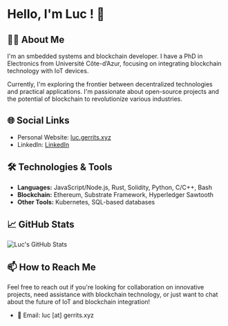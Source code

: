 # Hello, I'm Luc ! 👋

## 👨‍💻 About Me
I'm an smbedded systems and blockchain developer. I have a PhD in Electronics from Université Côte-d’Azur, focusing on integrating blockchain technology with IoT devices.

Currently, I'm exploring the frontier between decentralized technologies and practical applications. I'm passionate about open-source projects and the potential of blockchain to revolutionize various industries.

## 🌐 Social Links
- Personal Website: [luc.gerrits.xyz](https://luc.gerrits.xyz)
- LinkedIn: [LinkedIn](https://www.linkedin.com/in/lucgerrits/)

## 🛠 Technologies & Tools
- **Languages:** JavaScript/Node.js, Rust, Solidity, Python, C/C++, Bash
- **Blockchain:** Ethereum, Substrate Framework, Hyperledger Sawtooth
- **Other Tools:** Kubernetes, SQL-based databases

## 📈 GitHub Stats
![Luc's GitHub Stats](https://github-readme-stats.vercel.app/api/top-langs?username=lucgerrits&show_icons=true&hide=Standard+ML,HTML)

## 📫 How to Reach Me
Feel free to reach out if you're looking for collaboration on innovative projects, need assistance with blockchain technology, or just want to chat about the future of IoT and blockchain integration!
- 📧 Email: luc [at] gerrits.xyz
